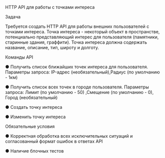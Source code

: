 HTTP API для работы с точками интереса

Задача 

Требуется создать HTTP API для работы внешних пользователей с точками интереса. Точка интереса - некоторый объект в пространстве, потенциально представляющий  интерес для пользователя (памятники, старинные здания, граффити). Точка интереса должна содержать название, описание, тип, широту и долготу. 

Команды API 

● Получить список ближайших точек интереса для пользователя. Параметры запроса: IP-адрес (необязательный),Радиус (по умолчанию - 1км)  

● Получить список всех точек в городе пользователя. Параметры запроса: Лимит (по умолчанию - 50) ,Смещение (по умолчанию - 0), Город (необязательный) 


● Создать точку интереса 

● Изменить точку интереса 

Обязательные условия 

● Корректная обработка всех исключительных ситуаций и согласованный формат  ошибок в ответах API  

● Наличие блочных тестов 
